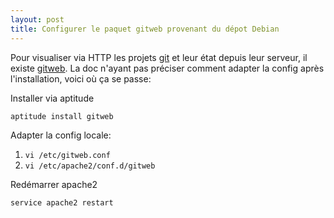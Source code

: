 ```yaml
---
layout: post
title: Configurer le paquet gitweb provenant du dépot Debian
---
```


Pour visualiser via HTTP les projets [git](http://www.git-scm.com/) et leur état depuis leur serveur, il existe [gitweb](http://www.git-scm.com/book/fr/v1/Git-sur-le-serveur-GitWeb). La doc n'ayant pas préciser comment adapter la config après l'installation, voici où ça se passe:

Installer via aptitude

`aptitude install gitweb`

Adapter la config locale:

1. `vi /etc/gitweb.conf`
2. `vi /etc/apache2/conf.d/gitweb`

Redémarrer apache2

`service apache2 restart`

